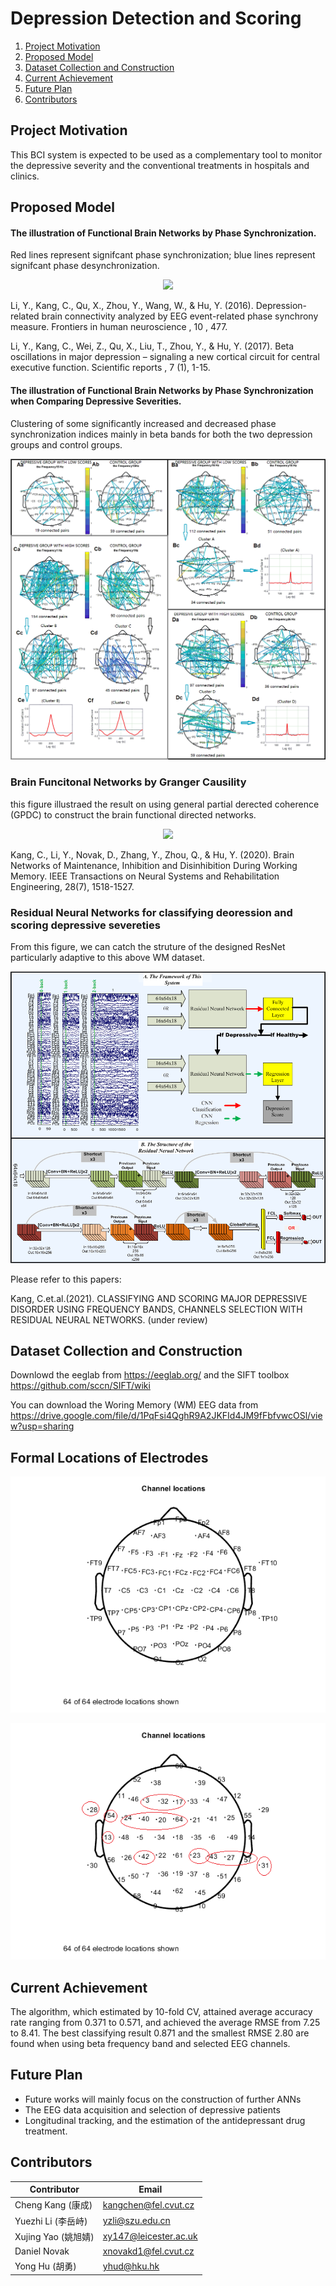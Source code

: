 
# Depression Detection and Scoring 

1. [Project Motivation](#motivation)
2. [Proposed Model](#proposedModel)
3. [Dataset Collection and Construction](#dataset)
4. [Current Achievement](#achievement)
5. [Future Plan](#futureplan)
6. [Contributors](#contributors)



## Project Motivation <a name="motivation"></a>
This BCI system is expected to be used as a complementary tool to monitor the depressive severity and the conventional treatments in hospitals and clinics.


## Proposed Model <a name="proposedModel"></a>


#### The illustration of Functional Brain Networks by Phase Synchronization. 


Red lines represent signifcant phase synchronization; blue lines represent signifcant phase desynchronization.

<p align="center">
  <img src="images/functional brain connections by EEG.bmp">
</p>

Li, Y., Kang, C., Qu, X., Zhou, Y., Wang, W., & Hu, Y. (2016). Depression-related brain connectivity analyzed by EEG event-related phase synchrony measure. Frontiers in human neuroscience , 10 , 477.

Li, Y., Kang, C., Wei, Z., Qu, X., Liu, T., Zhou, Y., & Hu, Y. (2017). Beta oscillations in major depression – signaling a new cortical circuit for central executive function. Scientific reports , 7 (1), 1-15.

#### The illustration of Functional Brain Networks by Phase Synchronization when Comparing Depressive Severities.

Clustering of some significantly increased and decreased phase synchronization indices mainly in beta bands for both the two depression groups and control groups. 

<p align="center">
  <img src="images/Figure 4 funtional brain networks.bmp">
</p>



### Brain Funcitonal Networks by Granger Causility

this figure illustraed the result on using general partial derected coherence (GPDC) to construct the brain functional directed networks.

<p align="center">
  <img src="images/Figure 5 GPDC result.bmp">
</p>

Kang, C., Li, Y., Novak, D., Zhang, Y., Zhou, Q., & Hu, Y. (2020). Brain Networks of Maintenance, Inhibition and Disinhibition During Working Memory. IEEE Transactions on Neural Systems and Rehabilitation Engineering, 28(7), 1518-1527.

### Residual Neural Networks for classifying deoression and scoring depressive severeties 

From this figure, we can catch the struture of the designed ResNet particularly adaptive to this above WM dataset.


<p align="center">
  <img src="images/Structure of study - finnal.bmp">
</p>

Please refer to this papers:

Kang, C.et.al.(2021). CLASSIFYING AND SCORING MAJOR DEPRESSIVE DISORDER USING FREQUENCY BANDS, CHANNELS SELECTION WITH RESIDUAL NEURAL NETWORKS. (under review) 





##  Dataset Collection and Construction <a name="dataset"></a>

Downlowd the eeglab from https://eeglab.org/ and the SIFT toolbox https://github.com/sccn/SIFT/wiki

You can download the Woring Memory (WM) EEG data from https://drive.google.com/file/d/1PqFsi4QghR9A2JKFId4JM9fFbfvwcOSl/view?usp=sharing

## Formal Locations of Electrodes
<p align="left">
  <img src="images/location_name.bmp">
</p><p align="right">
  <img src="images/location_number.bmp">
</p>

## Current Achievement<a name="achievement"></a>

The algorithm, which estimated by 10-fold CV, attained average accuracy rate ranging from 0.371 to 0.571, and achieved the average RMSE from 7.25 to 8.41. The best classifying result 0.871 and the smallest RMSE 2.80 are found when using beta frequency band and selected EEG channels.

## Future Plan<a name="futureplan"></a>

- Future works will mainly focus on the construction of further ANNs
- The EEG data acquisition and selection of depressive patients
- Longitudinal tracking, and the estimation of the antidepressant drug treatment.


## Contributors<a name="contributors"></a>

Contributor | Email
------------ | -------------
Cheng Kang (康成) | kangchen@fel.cvut.cz
Yuezhi Li (李岳峙) | yzli@szu.edu.cn
Xujing Yao (姚旭婧) | xy147@leicester.ac.uk
Daniel Novak | xnovakd1@fel.cvut.cz
Yong Hu (胡勇) | yhud@hku.hk


